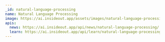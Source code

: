 ```yaml
---
_id: natural-language-processing
name: Natural Language Processing
image: https://ai.insideout.app/assets/images/natural-language-processing.jpg
apis:
  news: https://ai.insideout.app/api/news/natural-language-processing/
  learn: https://ai.insideout.app/api/learn/natural-language-processing/
---
```

